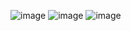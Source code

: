 ![image](https://github.com/user-attachments/assets/e9f2a022-b20a-43d9-a432-95daff1139da)
![image](https://github.com/user-attachments/assets/85a1c1b0-ccdd-49e1-99ba-8807b169ce59)
![image](https://github.com/user-attachments/assets/8c8219cc-a5b6-48b6-89a0-50c789852aee)
